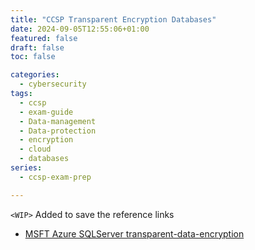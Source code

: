 ```yaml
---
title: "CCSP Transparent Encryption Databases"
date: 2024-09-05T12:55:06+01:00
featured: false
draft: false
toc: false

categories:
  - cybersecurity
tags:
  - ccsp
  - exam-guide
  - Data-management
  - Data-protection
  - encryption
  - cloud
  - databases
series:
  - ccsp-exam-prep

---
```


`<WIP>`
Added to save the reference links

* [MSFT Azure SQLServer transparent-data-encryption](https://learn.microsoft.com/en-us/sql/relational-databases/security/encryption/transparent-data-encryption?view=sql-server-ver16)